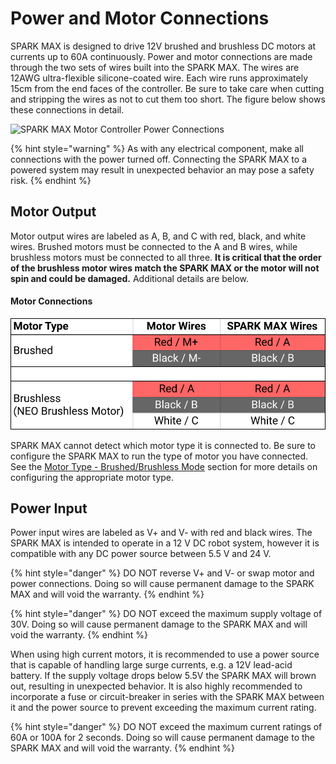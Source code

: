# Power and Motor Connections

SPARK MAX is designed to drive 12V brushed and brushless DC motors at currents up to 60A continuously. Power and motor connections are made through the two sets of wires built into the SPARK MAX. The wires are 12AWG ultra-flexible silicone-coated wire. Each wire runs approximately 15cm from the end faces of the controller. Be sure to take care when cutting and stripping the wires as not to cut them too short. The figure below shows these connections in detail.&#x20;



![SPARK MAX Motor Controller Power Connections](https://cdn8.bigcommerce.com/s-t3eo8vwp22/product\_images/uploaded\_images/powermotorconnections.png)

{% hint style="warning" %}
As with any electrical component, make all connections with the power turned off. Connecting the SPARK MAX to a powered system may result in unexpected behavior an may pose a safety risk.
{% endhint %}

## Motor Output

Motor output wires are labeled as A, B, and C with red, black, and white wires. Brushed motors must be connected to the A and B wires, while brushless motors must be connected to all three. **It is critical that the order of the brushless motor wires match the SPARK MAX or the motor will not spin and could be damaged.** Additional details are below.

#### Motor Connections

![](<../.gitbook/assets/Motor Ouput Graphic.svg>)

SPARK MAX cannot detect which motor type it is connected to. Be sure to configure the SPARK MAX to run the type of motor you have connected. See the [Motor Type - Brushed/Brushless Mode](../operating-modes/motor-type-brushed-brushless-mode.md) section for more details on configuring the appropriate motor type.

## Power Input

Power input wires are labeled as V+ and V- with red and black wires. The SPARK MAX is intended to operate in a 12 V DC robot system, however it is compatible with any DC power source between 5.5 V and 24 V.

{% hint style="danger" %}
DO NOT reverse V+ and V- or swap motor and power connections. Doing so will cause permanent damage to the SPARK MAX and will void the warranty.
{% endhint %}

{% hint style="danger" %}
DO NOT exceed the maximum supply voltage of 30V. Doing so will cause permanent damage to the SPARK MAX and will void the warranty.
{% endhint %}

When using high current motors, it is recommended to use a power source that is capable of handling large surge currents, e.g. a 12V lead-acid battery. If the supply voltage drops below 5.5V the SPARK MAX will brown out, resulting in unexpected behavior. It is also highly recommended to incorporate a fuse or circuit-breaker in series with the SPARK MAX between it and the power source to prevent exceeding the maximum current rating.

{% hint style="danger" %}
DO NOT exceed the maximum current ratings of 60A or 100A for 2 seconds. Doing so will cause permanent damage to the SPARK MAX and will void the warranty.
{% endhint %}
